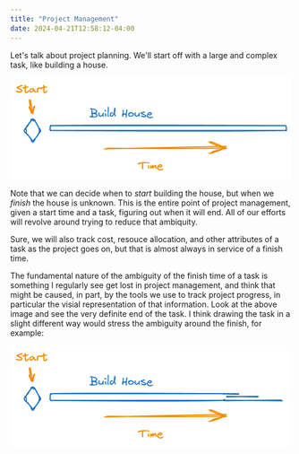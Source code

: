 ```yaml
---
title: "Project Management"
date: 2024-04-21T12:58:12-04:00
---
```


Let's talk about project planning. We'll start off with a large and complex
task, like building a house.

![A simple plan for building a house with a sinlge task labelled "Build House".](./plan1.excalidraw.png)

Note that we can decide when to _start_ building the house, but when we _finish_
the house is unknown. This is the entire point of project management, given a
start time and a task, figuring out when it will end. All of our efforts will
revolve around trying to reduce that ambiquity.

Sure, we will also track cost, resouce allocation, and other attributes of a
task as the project goes on, but that is almost always in service of a finish
time.

The fundamental nature of the ambiguity of the finish time of a task is something
I regularly see get lost in project management, and think that might be caused, in part, by
the tools we use to track project progress, in particular the visial representation of that
information. Look at the above image and see the very definite end of the task. I think
drawing the task in a slight different way would stress the ambiguity around the finish, for example:

![A simple plan for building a house with a sinlge task labelled "Build House", but the right hand side of the task is drawn in a ragged manner.](./uncertain.excalidraw.png)
